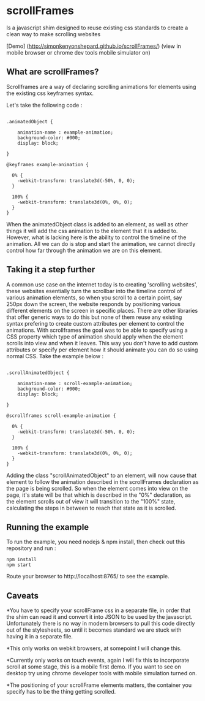 # scrollFrames
Is a javascript shim designed to reuse existing css standards to create a clean way to make scrolling websites

[Demo] (http://simonkenyonshepard.github.io/scrollFrames/)
(view in mobile browser or chrome dev tools mobile simulator on)

## What are scrollFrames?

Scrollframes are a way of declaring scrolling animations for elements using the existing css keyframes syntax.

Let's take the following code :

```

.animatedObject {
	
	animation-name : example-animation;
	background-color: #000;
	display: block;

}

@keyframes example-animation {
  
  0% {
    -webkit-transform: translate3d(-50%, 0, 0);
  }

  100% {
    -webkit-transform: translate3d(0%, 0%, 0);
  }
}

```

When the animatedObject class is added to an element, as well as other things it will add the css animation to the element that it is added to. However, what is lacking here is the ability to control the timeline of the animation. All we can do is stop and start the animation, we cannot directly control how far through the animation we are on this element.

## Taking it a step further

A common use case on the internet today is to creating 'scrolling websites', these websites esentially turn the scrollbar into the timeline control of various animation elements, so when you scroll to a certain point, say 250px down the screen, the website responds by positioning various different elements on the screen in specific places. There are other libraries that offer generic ways to do this but none of them reuse any existing syntax prefering to create custom attributes per element to control the animations. With scrollframes the goal was to be able to specify using a CSS property which type of animation should apply when the element scrolls into view and when it leaves. This way you don't have to add custom attributes or specify per element how it should animate you can do so using normal CSS.
Take the example below :

```

.scrollAnimatedObject {
	
	animation-name : scroll-example-animation;
	background-color: #000;
	display: block;

}

@scrollframes scroll-example-animation {
  
  0% {
    -webkit-transform: translate3d(-50%, 0, 0);
  }

  100% {
    -webkit-transform: translate3d(0%, 0%, 0);
  }
}

```

Adding the class "scrollAnimatedObject" to an element, will now cause that element to follow the animation described in the scrollFrames declaration as the page is being scrolled. So when the element comes into view on the page, it's state will be that which is described in the "0%" declaration, as the element scrolls out of view it will transition to the "100%" state, calculating the steps in between to reach that state as it is scrolled.

## Running the example

To run the example, you need nodejs & npm install, then check out this repository and run :

```
npm install
npm start

```

Route your browser to http://localhost:8765/ to see the example.

## Caveats

*You have to specify your scrollFrame css in a separate file, in order that the shim can read it and convert it into JSON to be used by the javascript. Unfortunately there is no way in modern browsers to pull this code directly out of the stylesheets, so until it becomes standard we are stuck with having it in a separate file.


*This only works on webkit browsers, at somepoint I will change this.

*Currently only works on touch events, again I will fix this to incorporate scroll at some stage, this is a mobile first demo. If you want to see on desktop try using chrome developer tools with mobile simulation turned on.

*The positioning of your scrollFrame elements matters, the container you specify has to be the thing getting scrolled.

